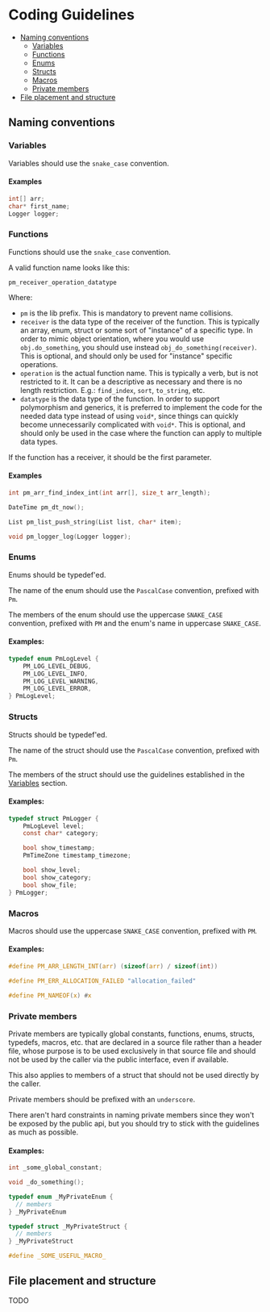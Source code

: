 # Coding Guidelines

- [Naming conventions](#naming-conventions)
  - [Variables](#variables)
  - [Functions](#functions)
  - [Enums](#enums)
  - [Structs](#structs)
  - [Macros](#macros)
  - [Private members](#private-members)
- [File placement and structure](#file-placement-and-structure)

## Naming conventions

### Variables

Variables should use the `snake_case` convention.

#### Examples

```c
int[] arr;
char* first_name;
Logger logger;
```

### Functions

Functions should use the `snake_case` convention.

A valid function name looks like this:

`pm_receiver_operation_datatype`

Where:

- `pm` is the lib prefix. This is mandatory to prevent name collisions.
- `receiver` is the data type of the receiver of the function. This is typically an array, enum, struct or some sort of "instance" of a specific type. In order to mimic object orientation, where you would use `obj.do_something`, you should use instead `obj_do_something(receiver)`. This is optional, and should only be used for "instance" specific operations.
- `operation` is the actual function name. This is typically a verb, but is not restricted to it. It can be a descriptive as necessary and there is no length restriction. E.g.: `find_index`, `sort`, `to_string`, etc.
- `datatype` is the data type of the function. In order to support polymorphism and generics, it is preferred to implement the code for the needed data type instead of using `void*`, since things can quickly become unnecessarily complicated with `void*`. This is optional, and should only be used in the case where the function can apply to multiple data types.

If the function has a receiver, it should be the first parameter.

#### Examples

```c
int pm_arr_find_index_int(int arr[], size_t arr_length);

DateTime pm_dt_now();

List pm_list_push_string(List list, char* item);

void pm_logger_log(Logger logger);
```

### Enums

Enums should be typedef'ed.

The name of the enum should use the `PascalCase` convention, prefixed with `Pm`.

The members of the enum should use the uppercase `SNAKE_CASE` convention, prefixed with `PM` and the enum's name in uppercase `SNAKE_CASE`.

#### Examples:

```c
typedef enum PmLogLevel {
	PM_LOG_LEVEL_DEBUG,
	PM_LOG_LEVEL_INFO,
	PM_LOG_LEVEL_WARNING,
	PM_LOG_LEVEL_ERROR,
} PmLogLevel;
```

### Structs

Structs should be typedef'ed.

The name of the struct should use the `PascalCase` convention, prefixed with `Pm`.

The members of the struct should use the guidelines established in the [Variables](#variables) section.

#### Examples:

```c
typedef struct PmLogger {
	PmLogLevel level;
	const char* category;

	bool show_timestamp;
	PmTimeZone timestamp_timezone;

	bool show_level;
	bool show_category;
	bool show_file;
} PmLogger;
```

### Macros

Macros should use the uppercase `SNAKE_CASE` convention, prefixed with `PM`.

#### Examples:

```c
#define PM_ARR_LENGTH_INT(arr) (sizeof(arr) / sizeof(int))

#define PM_ERR_ALLOCATION_FAILED "allocation_failed"

#define PM_NAMEOF(x) #x
```

### Private members

Private members are typically global constants, functions, enums, structs, typedefs, macros, etc. that are declared in a source file rather than a header file, whose purpose is to be used exclusively in that source file and should not be used by the caller via the public interface, even if available.

This also applies to members of a struct that should not be used directly by the caller.

Private members should be prefixed with an `underscore`.

There aren't hard constraints in naming private members since they won't be exposed by the public api, but you should try to stick with the guidelines as much as possible.

#### Examples:

```c
int _some_global_constant;

void _do_something();

typedef enum _MyPrivateEnum {
  // members
} _MyPrivateEnum

typedef struct _MyPrivateStruct {
  // members
} _MyPrivateStruct

#define _SOME_USEFUL_MACRO_
```

## File placement and structure

TODO

